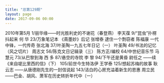 ```yaml
---
title: "总第129期"
layout: page
date: 2017-09-06 00:00
---
```

2010年第5月
1/丽华缘——时光胜利史的不谢花（春登燕）   李天葆
9/“昆虫”扑楞抖起来    何  华
23/万象笔记本
         《斋墨妙》后记    张增泰
       逮住一个剽窃者   陈福康
       一代中锋，一代传奇   张北海
37/叶圣陶一九五七年日记（一）   叶圣陶
49/书法的记忆（风之切片）   周志文
56/陈克文日记辑录（三）   陈方正/编校
64/中世纪音乐节    马慧元
73/从巴黎到海    西  多
87/悬空的寺院   李  黎
94/下午还是黄昏   尉任之
        ——续《来自堤比里西的信》（下）
105/前世今生特洛伊   王学泰
125/想起苏梅的故事   耿云志
     ——从唐德刚先生的一封信说起
143/洁白的心房充溢着新生的恩惠   周立民
        ——巴金、胡风、萧军在历史转折年代中（一）
